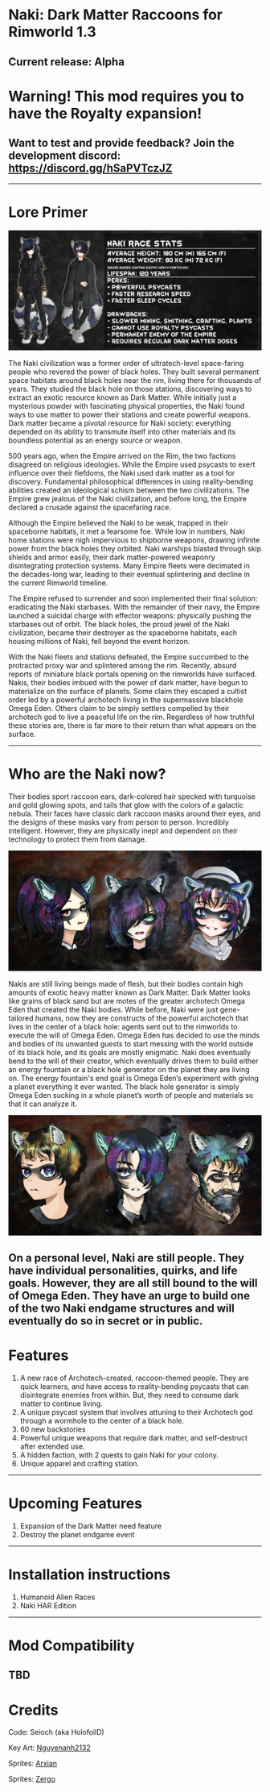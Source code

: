 # Naki: Dark Matter Raccoons for Rimworld 1.3
Current release: Alpha
---
# Warning! This mod requires you to have the Royalty expansion!
## Want to test and provide feedback? Join the development discord: https://discord.gg/hSaPVTczJZ
---
# Lore Primer

![Naki Specifications](Preview/Naki_stats.png)

The Naki civilization was a former order of ultratech-level space-faring people who revered the power of black holes. They built several permanent space habitats around black holes near the rim, living there for thousands of years. They studied the black hole on those stations, discovering ways to extract an exotic resource known as Dark Matter. While initially just a mysterious powder with fascinating physical properties, the Naki found ways to use matter to power their stations and create powerful weapons. Dark matter became a pivotal resource for Naki society: everything depended on its ability to transmute itself into other materials and its boundless potential as an energy source or weapon.

500 years ago, when the Empire arrived on the Rim, the two factions disagreed on religious ideologies. While the Empire used psycasts to exert influence over their fiefdoms, the Naki used dark matter as a tool for discovery. Fundamental philosophical differences in using reality-bending abilities created an ideological schism between the two civilizations. The Empire grew jealous of the Naki civilization, and before long, the Empire declared a crusade against the spacefaring race.

Although the Empire believed the Naki to be weak, trapped in their spaceborne habitats, it met a fearsome foe. While low in numbers, Naki home stations were nigh impervious to shipborne weapons, drawing infinite power from the black holes they orbited. Naki warships blasted through skip shields and armor easily, their dark matter-powered weaponry disintegrating protection systems. Many Empire fleets were decimated in the decades-long war, leading to their eventual splintering and decline in the current Rimworld timeline.

The Empire refused to surrender and soon implemented their final solution: eradicating the Naki starbases. With the remainder of their navy, the Empire launched a suicidal charge with effector weapons: physically pushing the starbases out of orbit. The black holes, the proud jewel of the Naki civilization, became their destroyer as the spaceborne habitats, each housing millions of Naki, fell beyond the event horizon. 

With the Naki fleets and stations defeated, the Empire succumbed to the protracted proxy war and splintered among the rim. Recently, absurd reports of miniature black portals opening on the rimworlds have surfaced. Nakis, their bodies imbued with the power of dark matter, have begun to materialize on the surface of planets. Some claim they escaped a cultist order led by a powerful archotech living in the supermassive blackhole Omega Eden. Others claim to be simply settlers compelled by their archotech god to live a peaceful life on the rim. Regardless of how truthful these stories are, there is far more to their return than what appears on the surface. 

---
# Who are the Naki now?
Their bodies sport raccoon ears, dark-colored hair specked with turquoise and gold glowing spots, and tails that glow with the colors of a galactic nebula. Their faces have classic dark raccoon masks around their eyes, and the designs of these masks vary from person to person. Incredibly intelligent. However, they are physically inept and dependent on their technology to protect them from damage. 

![A selection of female Naki](Preview/female_faces_preview.png)

Nakis are still living beings made of flesh, but their bodies contain high amounts of exotic heavy matter known as Dark Matter. Dark Matter looks like grains of black sand but are motes of the greater archotech Omega Eden that created the Naki bodies. While before, Naki were just gene-tailored humans, now they are constructs of the powerful archotech that lives in the center of a black hole: agents sent out to the rimworlds to execute the will of Omega Eden. Omega Eden has decided to use the minds and bodies of its unwanted guests to start messing with the world outside of its black hole, and its goals are mostly enigmatic. Naki does eventually bend to the will of their creator, which eventually drives them to build either an energy fountain or a black hole generator on the planet they are living on. The energy fountain's end goal is Omega Eden’s experiment with giving a planet everything it ever wanted. The black hole generator is simply Omega Eden sucking in a whole planet’s worth of people and materials so that it can analyze it.

![A selection of male Naki](Preview/make_faces_preview.png)

On a personal level, Naki are still people. They have individual personalities, quirks, and life goals. However, they are all still bound to the will of Omega Eden. They have an urge to build one of the two Naki endgame structures and will eventually do so in secret or in public. 
---
# Features
1. A new race of Archotech-created, raccoon-themed people. They are quick learners, and have access to reality-bending psycasts that can disintegrate enemies from within. But, they need to consume dark matter to continue living.
2. A unique psycast system that involves attuning to their Archotech god through a wormhole to the center of a black hole.
3. 60 new backstories
4. Powerful unique weapons that require dark matter, and self-destruct after extended use.
5. A hidden faction, with 2 quests to gain Naki for your colony.
6. Unique apparel and crafting station. 
---
# Upcoming Features
1. Expansion of the Dark Matter need feature
2. Destroy the planet endgame event
---
# Installation instructions
1. Humanoid Alien Races
2. Naki HAR Edition
---
# Mod Compatibility
TBD
---
# Credits
Code: Seioch (aka HolofoilD)

Key Art: [Nguyenanh2132](https://twitter.com/Anh2132)

Sprites: [Arxian](https://www.webtoons.com/en/challenge/no-steel/list?title_no=576813)

Sprites: [Zergo](https://steamcommunity.com/id/XenoZergo/)
